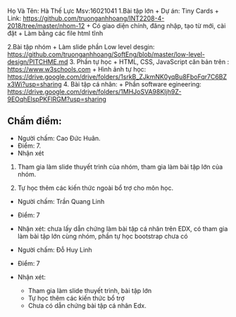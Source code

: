 Họ Và Tên: Hà Thế Lực
 Msv:16021041
1.Bài tập lớn
	+ Dự án: Tiny Cards
	+ Link: https://github.com/truonganhhoang/INT2208-4-2018/tree/master/nhom-12
	+ Có giao diện chính, đăng nhập, tạo từ mới, cài đặt
	+ Làm bằng các file html tĩnh

2.Bài tập nhóm
	+ Làm slide phần Low level desgin: https://github.com/truonganhhoang/SoftEng/blob/master/low-level-design/PITCHME.md
3. Phần tự học
	+ HTML, CSS, JavaScript căn bản trên : https://www.w3schools.com
	+ Hình ảnh tự học: https://drive.google.com/drive/folders/1srkB_ZJkmNK0yqBu8FboFqr7C6BZx3Wi?usp=sharing
4. Bài tập cá nhân:
	+ Phần software egineering: https://drive.google.com/drive/folders/1MHJoSVA98KIjh9Z-9EOqhElspPKFlRGM?usp=sharing
## Chấm điểm:
- Người chấm: Cao Đức Huân.
- Điểm: 7.
- Nhận xét

 1) Tham gia làm slide thuyết trình của nhóm, tham gia làm bài tập lớn của nhóm.
 
 2) Tự học thêm các kiến thức ngoài bổ trợ cho môn học.
 
 - Người chấm: Trần Quang Linh
 - Điểm: 7
 - Nhận xét: chưa lấy dẫn chứng làm bài tập cá nhân trên EDX, có tham gia làm bài tập lớn cùng nhóm, phần tự học bootstrap chưa có


- Người chấm: Đỗ Huy Linh
 - Điểm: 7
 - Nhận xét: 
	- Tham gia làm slide thuyết trình, bài tập lớn
	- Tự học thêm các kiến thức bổ trợ
	- Chưa có dẫn chứng bài tập cá nhân Edx.
